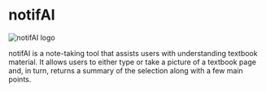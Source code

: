 # notifAI

![notifAI logo](https://github.com/Kalamojo/notifAI/blob/main/assets/logo.png?raw=true)

notifAI is a note-taking tool that assists users with understanding textbook material. It allows users to either type or take a picture of a textbook page and, in turn, returns a summary of the selection along with a few main points.
